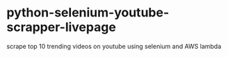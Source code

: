 # python-selenium-youtube-scrapper-livepage
scrape top 10 trending videos on youtube using selenium and AWS lambda
